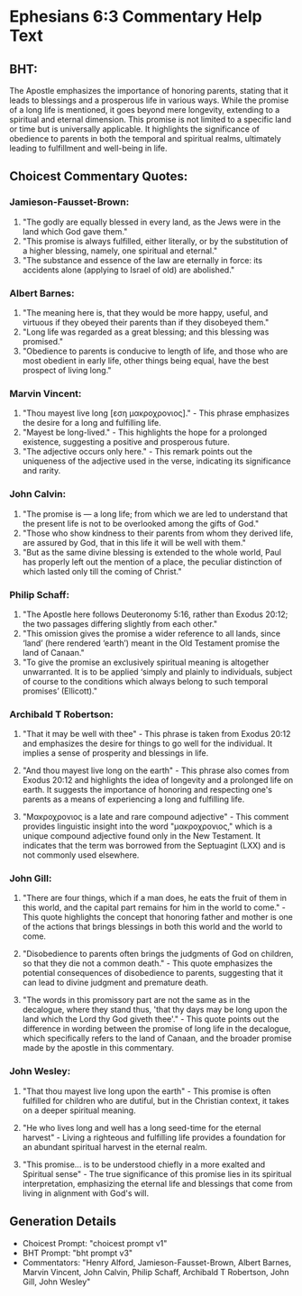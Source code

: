 # Ephesians 6:3 Commentary Help Text

## BHT:
The Apostle emphasizes the importance of honoring parents, stating that it leads to blessings and a prosperous life in various ways. While the promise of a long life is mentioned, it goes beyond mere longevity, extending to a spiritual and eternal dimension. This promise is not limited to a specific land or time but is universally applicable. It highlights the significance of obedience to parents in both the temporal and spiritual realms, ultimately leading to fulfillment and well-being in life.

## Choicest Commentary Quotes:
### Jamieson-Fausset-Brown:
1. "The godly are equally blessed in every land, as the Jews were in the land which God gave them."
2. "This promise is always fulfilled, either literally, or by the substitution of a higher blessing, namely, one spiritual and eternal."
3. "The substance and essence of the law are eternally in force: its accidents alone (applying to Israel of old) are abolished."

### Albert Barnes:
1. "The meaning here is, that they would be more happy, useful, and virtuous if they obeyed their parents than if they disobeyed them."
2. "Long life was regarded as a great blessing; and this blessing was promised."
3. "Obedience to parents is conducive to length of life, and those who are most obedient in early life, other things being equal, have the best prospect of living long."

### Marvin Vincent:
1. "Thou mayest live long [εση μακροχρονιος]." - This phrase emphasizes the desire for a long and fulfilling life.
2. "Mayest be long-lived." - This highlights the hope for a prolonged existence, suggesting a positive and prosperous future.
3. "The adjective occurs only here." - This remark points out the uniqueness of the adjective used in the verse, indicating its significance and rarity.

### John Calvin:
1. "The promise is — a long life; from which we are led to understand that the present life is not to be overlooked among the gifts of God."
2. "Those who show kindness to their parents from whom they derived life, are assured by God, that in this life it will be well with them."
3. "But as the same divine blessing is extended to the whole world, Paul has properly left out the mention of a place, the peculiar distinction of which lasted only till the coming of Christ."

### Philip Schaff:
1. "The Apostle here follows Deuteronomy 5:16, rather than Exodus 20:12; the two passages differing slightly from each other."
2. "This omission gives the promise a wider reference to all lands, since ‘land’ (here rendered ‘earth’) meant in the Old Testament promise the land of Canaan."
3. "To give the promise an exclusively spiritual meaning is altogether unwarranted. It is to be applied ‘simply and plainly to individuals, subject of course to the conditions which always belong to such temporal promises’ (Ellicott)."

### Archibald T Robertson:
1. "That it may be well with thee" - This phrase is taken from Exodus 20:12 and emphasizes the desire for things to go well for the individual. It implies a sense of prosperity and blessings in life.

2. "And thou mayest live long on the earth" - This phrase also comes from Exodus 20:12 and highlights the idea of longevity and a prolonged life on earth. It suggests the importance of honoring and respecting one's parents as a means of experiencing a long and fulfilling life.

3. "Μακροχρονιος is a late and rare compound adjective" - This comment provides linguistic insight into the word "μακροχρονιος," which is a unique compound adjective found only in the New Testament. It indicates that the term was borrowed from the Septuagint (LXX) and is not commonly used elsewhere.

### John Gill:
1. "There are four things, which if a man does, he eats the fruit of them in this world, and the capital part remains for him in the world to come." - This quote highlights the concept that honoring father and mother is one of the actions that brings blessings in both this world and the world to come.

2. "Disobedience to parents often brings the judgments of God on children, so that they die not a common death." - This quote emphasizes the potential consequences of disobedience to parents, suggesting that it can lead to divine judgment and premature death.

3. "The words in this promissory part are not the same as in the decalogue, where they stand thus, 'that thy days may be long upon the land which the Lord thy God giveth thee'." - This quote points out the difference in wording between the promise of long life in the decalogue, which specifically refers to the land of Canaan, and the broader promise made by the apostle in this commentary.

### John Wesley:
1. "That thou mayest live long upon the earth" - This promise is often fulfilled for children who are dutiful, but in the Christian context, it takes on a deeper spiritual meaning.

2. "He who lives long and well has a long seed-time for the eternal harvest" - Living a righteous and fulfilling life provides a foundation for an abundant spiritual harvest in the eternal realm.

3. "This promise... is to be understood chiefly in a more exalted and Spiritual sense" - The true significance of this promise lies in its spiritual interpretation, emphasizing the eternal life and blessings that come from living in alignment with God's will.


## Generation Details
- Choicest Prompt: "choicest prompt v1"
- BHT Prompt: "bht prompt v3"
- Commentators: "Henry Alford, Jamieson-Fausset-Brown, Albert Barnes, Marvin Vincent, John Calvin, Philip Schaff, Archibald T Robertson, John Gill, John Wesley"
